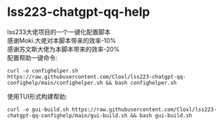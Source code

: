 # lss223-chatgpt-qq-help  
lss233大佬项目的一个一键化配置脚本  
感谢Moki.大佬对本脚本带来的效率-10%    
感谢苏文斯大佬为本脚本带来的效率-20%   
配置帮助一键命令:  
```
curl -o confighelper.sh https://raw.githubusercontent.com/Cloxl/lss223-chatgpt-qq-confighelp/main/confighelper.sh && bash confighelper.sh 
```

使用TUI形式构建帮助:  
```
curl -o gui-build.sh https://raw.githubusercontent.com/Cloxl/lss223-chatgpt-qq-confighelp/main/gui-build.sh && bash gui-build.sh
```
